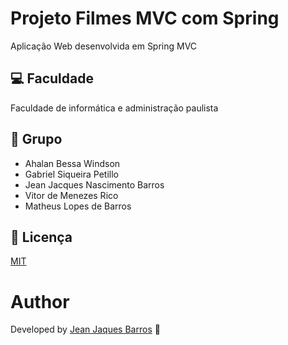 # Projeto Filmes MVC com Spring 

Aplicação Web desenvolvida em Spring MVC

## 💻 Faculdade 

Faculdade de informática e administração paulista 

## :busts_in_silhouette: Grupo

- Ahalan Bessa Windson 
- Gabriel Siqueira Petillo
- Jean Jacques Nascimento Barros
- Vitor de Menezes Rico
- Matheus Lopes de Barros

## :memo: Licença

[MIT](https://choosealicense.com/licenses/mit/)

# Author

Developed by [Jean Jaques Barros](https://github.com/jjeanjacques10) :rocket:
